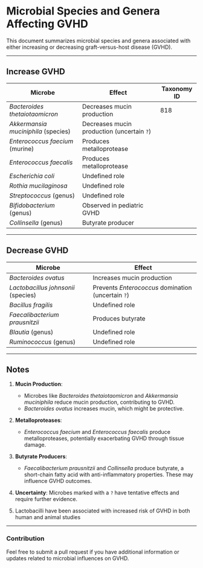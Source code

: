 # Microbial Species and Genera Affecting GVHD

This document summarizes microbial species and genera associated with either increasing or decreasing graft-versus-host disease (GVHD).

---

## Increase GVHD

| **Microbe**                        | **Effect**                                     | **Taxonomy ID**          |
|------------------------------------|-----------------------------------------------|---------------------------|
| *Bacteroides thetaiotaomicron*     | Decreases mucin production                    | 818  |
| *Akkermansia muciniphila* (species)| Decreases mucin production (uncertain `?`)    |
| *Enterococcus faecium* (murine)    | Produces metalloprotease                      |
| *Enterococcus faecalis*            | Produces metalloprotease                      |
| *Escherichia coli*                 | Undefined role                                |
| *Rothia mucilaginosa*              | Undefined role                                |
| *Streptococcus* (genus)            | Undefined role                                |
| *Bifidobacterium* (genus)          | Observed in pediatric GVHD                    |
| *Collinsella* (genus)              | Butyrate producer                             |

---

## Decrease GVHD

| **Microbe**                        | **Effect**                                     |
|------------------------------------|-----------------------------------------------|
| *Bacteroides ovatus*               | Increases mucin production                    |
| *Lactobacillus johnsonii* (species)| Prevents *Enterococcus* domination (uncertain `?`) |
| *Bacillus fragilis*                | Undefined role                                |
| *Faecalibacterium prausnitzii*     | Produces butyrate                             |
| *Blautia* (genus)                  | Undefined role                                |
| *Ruminococcus* (genus)             | Undefined role                                |

---

## Notes
1. **Mucin Production**:
   - Microbes like *Bacteroides thetaiotaomicron* and *Akkermansia muciniphila* reduce mucin production, contributing to GVHD.
   - *Bacteroides ovatus* increases mucin, which might be protective.

2. **Metalloproteases**:
   - *Enterococcus faecium* and *Enterococcus faecalis* produce metalloproteases, potentially exacerbating GVHD through tissue damage.

3. **Butyrate Producers**:
   - *Faecalibacterium prausnitzii* and *Collinsella* produce butyrate, a short-chain fatty acid with anti-inflammatory properties. These may influence GVHD outcomes.

4. **Uncertainty**: Microbes marked with a `?` have tentative effects and require further evidence.
5. Lactobacilli have been associated with increased risk of GVHD in both human and animal studies

---

### Contribution
Feel free to submit a pull request if you have additional information or updates related to microbial influences on GVHD.
